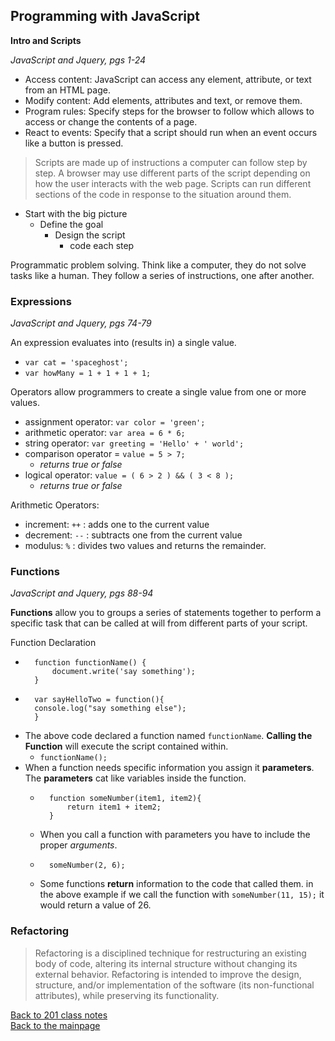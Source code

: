 ## Programming with JavaScript

**Intro and Scripts**

*JavaScript and Jquery, pgs 1-24*
+ Access content:  JavaScript can access any element, attribute, or text from an HTML page.
+ Modify content: Add elements, attributes and text, or remove them.
+ Program rules: Specify steps for the browser to follow which allows to access or change the contents of a page.
+ React to events: Specify that a script should run when an event occurs like a button is pressed.

>Scripts are made up of instructions a computer can follow step by step.  A browser may use different parts of the script depending on how the user interacts with the web page.  Scripts can run different sections of the code in response to the situation around them.

+ Start with the big picture
    + Define the goal
        + Design the script
            + code each step

Programmatic problem solving.  Think like a computer, they do not solve tasks like a human.  They follow a series of instructions, one after another.  


### Expressions
*JavaScript and Jquery, pgs 74-79*

An expression evaluates into (results in) a single value.
+ `var cat = 'spaceghost';`
+ `var howMany = 1 + 1 + 1 + 1;`

Operators allow programmers to create a single value from one or more values.
+ assignment operator:  `var color = 'green';`
+ arithmetic operator:  `var area = 6 * 6;`
+ string operator: `var greeting = 'Hello' + ' world';`
+ comparison operator = `value = 5 > 7;`
    + *returns true or false*
+ logical operator: `value = ( 6 > 2 ) && ( 3 < 8 );`
    + *returns true or false*

Arithmetic Operators:
+ increment: `++` : adds one to the current value
+ decrement: `--` : subtracts one from the current value
+ modulus: `%` : divides two values and returns the remainder.


### Functions
*JavaScript and Jquery, pgs 88-94*

**Functions** allow you to groups a series of statements together to perform a specific task that can be called at will from different parts of your script.

Function Declaration
+ ```
    function functionName() {
        document.write('say something');
    }
  ```
+ ```
    var sayHelloTwo = function(){
    console.log("say something else");
    }

  ```
+ The above code declared a function named `functionName`.  **Calling the Function** will execute the script contained within.
    + `functionName();`
+ When a function needs specific information you assign it **parameters**.  The **parameters** cat like variables inside the function.
    + ```
        function someNumber(item1, item2){
            return item1 + item2;
        }
      ```
    + When you call a function with parameters you have to include the proper *arguments*.
    + ```
        someNumber(2, 6);
      ```
    + Some functions **return** information to the code that called them.  in the above example if we call the function with `someNumber(11, 15);` it would return a value of 26.

### Refactoring
>Refactoring is a disciplined technique for restructuring an existing body of code, altering its internal structure without changing its external behavior.  Refactoring is intended to improve the design, structure, and/or implementation of the software (its non-functional attributes), while preserving its functionality.


[Back to 201 class notes](../201/class-201-01-notes.md)<br>
[Back to the mainpage](../README.md)
